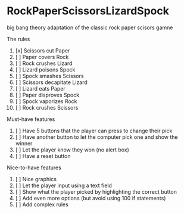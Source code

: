 # RockPaperScissorsLizardSpock
big bang theory adaptation of the classic rock paper scisors gamne

The rules
1. [x] Scissors cut Paper
1. [ ] Paper covers Rock
1. [ ] Rock crushes Lizard
1. [ ] Lizard poisons Spock
1. [ ] Spock smashes Scissors
1. [ ] Scissors decapitate Lizard
1. [ ] Lizard eats Paper
1. [ ] Paper disproves Spock
1. [ ] Spock vaporizes Rock
1. [ ] Rock crushes Scissors

Must-have features
1. [ ] Have 5 buttons that the player can press to change their pick
1. [ ] Have another button to let the computer pick one and show the winner
1. [ ] Let the player know they won (no alert box)
1. [ ] Have a reset button

Nice-to-have features
1. [ ] Nice graphics
1. [ ] Let the player input using a text field
1. [ ] Show what the player picked by highlighting the correct button
1. [ ] Add even more options (but avoid using 100 if statements)
1. [ ] Add complex rules

